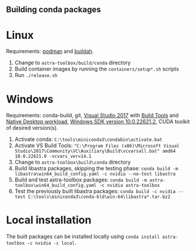 Building conda packages
---

# Linux

Requirements: [podman](https://github.com/containers/podman) and [buildah](https://github.com/containers/buildah).

1. Change to `astra-toolbox/build/conda` directory
2. Build container images by running the `containers/setup*.sh` scripts
3. Run `./release.sh`

# Windows

Requirements: conda-build, git, [Visual Studio 2017](https://community.chocolatey.org/packages/visualstudio2017community) with [Build Tools](https://community.chocolatey.org/packages/visualstudio2017buildtools) and [Native Desktop workload](https://community.chocolatey.org/packages/visualstudio2017-workload-nativedesktop), [Windows SDK version 10.0.22621.2](https://community.chocolatey.org/packages/windows-sdk-11-version-22H2-all), CUDA toolkit of desired version(s).

1. Activate conda: `C:\tools\miniconda3\condabin\activate.bat`
2. Activate VS Build Tools: `"C:\Program Files (x86)\Microsoft Visual Studio\2017\Community\VC\Auxiliary\Build\vcvarsall.bat" amd64 10.0.22621.0 -vcvars_ver=14.1`
3. Change to `astra-toolbox\build\conda` directory
4. Build libastra packages, skipping the testing phase:
`conda build -m libastra\win64_build_config.yaml -c nvidia --no-test libastra`
5. Build and test astra-toolbox packages:
`conda build -m astra-toolbox\win64_build_config.yaml -c nvidia astra-toolbox`
6. Test the previously built libastra packages:
`conda build -c nvidia --test C:\tools\miniconda3\conda-bld\win-64\libastra*.tar.bz2`

# Local installation

The built packages can be installed locally using `conda install astra-toolbox -c nvidia -c local`.
